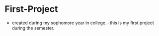 # First-Project 
  - created during my sophomore year in college.
    -this is my first project during the semester.
